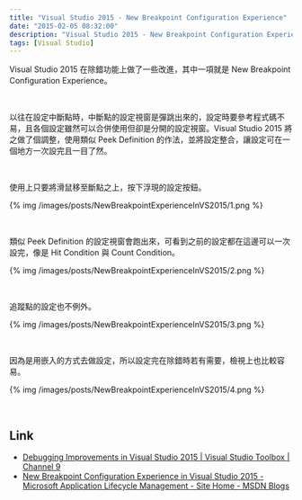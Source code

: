 ```yaml
---
title: "Visual Studio 2015 - New Breakpoint Configuration Experience"
date: "2015-02-05 08:32:00"
description: "Visual Studio 2015 - New Breakpoint Configuration Experience"
tags: [Visual Studio]
---
```



Visual Studio 2015 在除錯功能上做了一些改進，其中一項就是 New Breakpoint Configuration Experience。  

<!-- More -->

<br/>

以往在設定中斷點時，中斷點的設定視窗是彈跳出來的，設定時要參考程式碼不易，且各個設定雖然可以合併使用但卻是分開的設定視窗。Visual Studio 2015 將之做了個調整，使用類似 Peek Definition 的作法，並將設定整合，讓設定可在一個地方一次設完且一目了然。    

<br/>


使用上只要將滑鼠移至斷點之上，按下浮現的設定按鈕。  

{% img /images/posts/NewBreakpointExperienceInVS2015/1.png %}

<br/>


類似 Peek Definition 的設定視窗會跑出來，可看到之前的設定都在這邊可以一次設完，像是 Hit Condition 與 Count Condition。  

{% img /images/posts/NewBreakpointExperienceInVS2015/2.png %}

<br/>


追蹤點的設定也不例外。  

{% img /images/posts/NewBreakpointExperienceInVS2015/3.png %}

<br/>


因為是用嵌入的方式去做設定，所以設定完在除錯時若有需要，檢視上也比較容易。  

{% img /images/posts/NewBreakpointExperienceInVS2015/4.png %}

<br/>


Link
----
* [Debugging Improvements in Visual Studio 2015 | Visual Studio Toolbox | Channel 9](http://channel9.msdn.com/Shows/Visual-Studio-Toolbox/Debugging-Improvements-in-Visual-Studio-2015)
* [New Breakpoint Configuration Experience in Visual Studio 2015 - Microsoft Application Lifecycle Management - Site Home - MSDN Blogs](http://blogs.msdn.com/b/visualstudioalm/archive/2014/10/06/new-breakpoint-configuration-experience.aspx)

